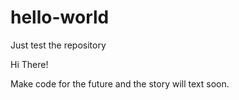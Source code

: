 # hello-world
Just test the repository

Hi There!

Make code for the future and the story will text soon.
